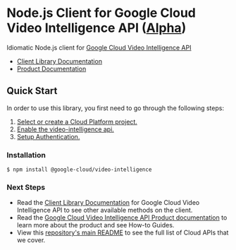# Node.js Client for Google Cloud Video Intelligence API ([Alpha](https://github.com/GoogleCloudPlatform/google-cloud-node#versioning))

Idiomatic Node.js client for [Google Cloud Video Intelligence API][Product Documentation]
- [Client Library Documentation][]
- [Product Documentation][]

## Quick Start
In order to use this library, you first need to go through the following steps:

1. [Select or create a Cloud Platform project.](https://console.cloud.google.com/project)
2. [Enable the video-intelligence api.](https://console.cloud.google.com/apis/api/video-intelligence)
3. [Setup Authentication.](https://googlecloudplatform.github.io/google-cloud-node/#/docs/google-cloud/master/guides/authentication)

### Installation
```
$ npm install @google-cloud/video-intelligence
```

### Next Steps
- Read the [Client Library Documentation][] for Google Cloud Video Intelligence API to see other available methods on the client.
- Read the [Google Cloud Video Intelligence API Product documentation][Product Documentation] to learn more about the product and see How-to Guides.
- View this [repository's main README](https://github.com/GoogleCloudPlatform/google-cloud-node/blob/master/README.md) to see the full list of Cloud APIs that we cover.

[Client Library Documentation]: https://googlecloudplatform.github.io/google-cloud-node/#/docs/video-intelligence
[Product Documentation]: https://cloud.google.com/video-intelligence

